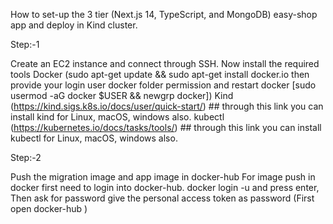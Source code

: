 How to set-up the 3 tier (Next.js 14, TypeScript, and MongoDB) easy-shop app and deploy in Kind cluster.

Step:-1

Create an EC2 instance and connect through SSH.
Now install the required tools 
Docker (sudo apt-get update && sudo apt-get install docker.io then provide your login user docker folder permission and restart docker [sudo usermod -aG docker $USER && newgrp docker])
Kind (https://kind.sigs.k8s.io/docs/user/quick-start/) ## through this link you can install kind for Linux, macOS, windows also.
kubectl (https://kubernetes.io/docs/tasks/tools/) ## through this link you can install kubectl for Linux, macOS, windows also.

Step:-2

Push the migration image and app image in docker-hub
For image push in docker first need to login into docker-hub.
docker login -u <docker-hub username> and press enter, Then ask for password give the personal access token as password
(First open docker-hub )
